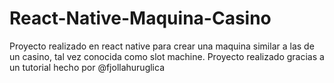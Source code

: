 # React-Native-Maquina-Casino
Proyecto realizado en react native para crear una maquina similar a las de un casino, tal vez conocida como slot machine. Proyecto realizado gracias a un tutorial hecho por @fjollahuruglica
